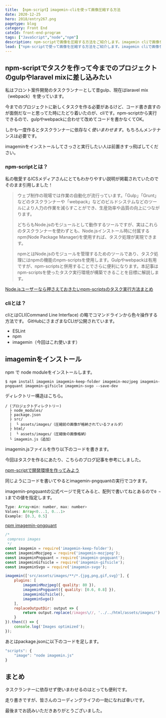 ```yaml
---
title: 【npm-script】imagemin-cliを使って画像圧縮する方法
date: 2020-12-25
hero: 2018/entry267.png
pagetype: blog
category: Front End
cateId: front-end-program
tags: ["JavaScript","node","npm"]
description: npm-scriptで画像を圧縮する方法をご紹介します。imagemin cliで画像を圧縮しようとして、フォルダ階層を保てないことがわかり、どうしたものかハマりました。メモとして残しておきます。
lead: ["npm-scriptで使って画像を圧縮する方法をご紹介します。imagemin cliで画像を圧縮しようとして、フォルダ階層を保てないことがわかり、どうしたものかハマりました。メモとして残しておきます。"]
---
```

## npm-scriptでタスクを作って今までのプロジェクトのgulpやlaravel mixに差し込みたい

私はフロント案件開発のタスクランナーとして昔gulp、現在はlaravel mix（webpack）を使っています。

今までのプロジェクトに新しくタスクを作る必要があるけど、コード書き直すのが面倒だなーと思ってた時にたどり着いたのが、cliです。npm-scriptから実行できるので、gulpやwebpackに合わせて改めてコードを書かなくてOK。

しかも一度作るとタスクランナーに依存なく*使いまわせます*。もちろんメンテナンスは必要です。

imageminをインストールしてさっさと実行したい人は前置きすっ飛ばしてください。

### npm-scriptとは？
私の敬愛するICSメディアさんにとてもわかりやすい説明が掲載されていたのでそのまま引用しました！

> ウェブ制作の現場では作業の自動化が流行っています。「Gulp」「Grunt」などのタスクランナーや「webpack」などのビルドシステムなどのツールにより人力の作業を減らすことができ、生産効率や品質の向上につながります。
>
> どちらもNode.jsのモジュールとして動作するツールですが、実はこれらのタスクランナーを使わずとも、Node.jsインストール時に付属するnpm(Node Package Manager)を使用すれば、タスク処理が実現できます。
>
> npmとはNode.jsのモジュールを管理するためのツールであり、タスク処理にはnpmの機能のnpm-scriptsを使用します。Gulpやwebpackは有用ですが、npm-scriptsと併用することでさらに便利になります。本記事はnpm-scriptsを使ったタスク実行環境が構築できることを目標に解説します。

[Node.jsユーザーなら押さえておきたいnpm-scriptsのタスク実行方法まとめ](https://ics.media/entry/12226/)

### cliとは？
cliとはCLI(Command Line Interface) の略でコマンドラインから色々操作する方法です。
GitHubにさまざまなCLIが公開されています。

* ESLint
* npm
* imagemin（今回はこれ使います）

## imageminをインストール

npm で node moduleをインストールします。

```
$ npm install imagemin imagemin-keep-folder imagemin-mozjpeg imagemin-pngquant imagemin-gifsicle imagemin-svgo --save-dev
```

ディレクトリー構造はこちら。

```
/ (プロジェクトディレクトリー)
  ├ node_modules/
  ├ package.json
  ├ src/
  |  └ assets/images/（圧縮前の画像が格納されているフォルダ）
  ├ html/
  |  └ assets/images/（圧縮後の画像格納）
  └ imagemin.js（追加）
```

imagemin.jsファイルを作り以下のコードを書きます。

今回はタスクを作るにあたり、こちらのブログ記事を参考にしました。

[npm-scriptで開発環境を作ってみよう](https://olein-design.com/blog/build-webpage-by-npm-script)

同じようにコードを書いてやるとimagemin-pngquantの実行でコケます。

imagemin-pngquantの公式ページで見てみると、配列で書いてねとあるので`0 ~ 1`までの値を指定します。

```js
Type: Array<min: number, max: number>
Values: Array<0...1, 0...1>
Example: [0.3, 0.5]
```
[npm imagemin-pngquant](https://www.npmjs.com/package/imagemin-pngquant)

```js
/*
 compress images
 */
const imagemin = require('imagemin-keep-folder');
const imageminMozjpeg = require('imagemin-mozjpeg');
const imageminPngquant = require('imagemin-pngquant');
const imageminGifsicle = require('imagemin-gifsicle');
const imageminSvgo = require('imagemin-svgo');

imagemin(['src/assets/images/**/*.{jpg,png,gif,svg}'], {
	plugins: [
		imageminMozjpeg({ quality: 80 }),
		imageminPngquant({ quality: [0.6, 0.8] }),
		imageminGifsicle(),
		imageminSvgo()
	],
	replaceOutputDir: output => {
		return output.replace(/images\//, '../../html/assets/images/')
	}
}).then(() => {
	console.log('Images optimized');
});
```

あとはpackage.jsonに以下のコードを足します。

```js
"scripts": {
	"image": "node imagemin.js"
}
```

## まとめ
タスクランナーに依存せず使いまわせるのはとっても便利です。

走り書きですが、皆さんのコーディングライフの一助になれば幸いです。

最後までお読みいただきありがとうございました。
